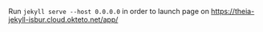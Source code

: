 Run `jekyll serve --host 0.0.0.0` in order to launch page on https://theia-jekyll-isbur.cloud.okteto.net/app/